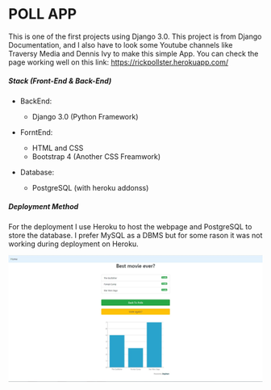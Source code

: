 # POLL APP

This is one of the first projects using Django 3.0. This project is from Django Documentation, and I also have to look some Youtube channels like Traversy Media and Dennis Ivy to make this simple App. You can check the page working well on this link: https://rickpollster.herokuapp.com/

##### Stack (Front-End & Back-End)
* BackEnd:
    * Django 3.0 (Python Framework)


* ForntEnd:
    * HTML and CSS
    * Bootstrap 4 (Another CSS Freamwork)

* Database:
    * PostgreSQL (with heroku addonss)

##### Deployment Method
For the deployment I use Heroku to host the webpage and PostgreSQL to store the database. I prefer MySQL as a DBMS but for some rason it was not working during deployment on Heroku.

![](/static/img/Captura.JPG)